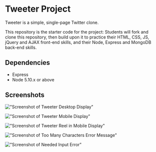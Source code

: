 # Tweeter Project

Tweeter is a simple, single-page Twitter clone.

This repository is the starter code for the project: Students will fork and clone this repository, then build upon it to practice their HTML, CSS, JS, jQuery and AJAX front-end skills, and their Node, Express and MongoDB back-end skills.

## Dependencies

- Express
- Node 5.10.x or above

## Screenshots

!["Screenshot of Tweeter Desktop Display"]("https://github.com/MonicaLuca/tweeter/blob/master/docs/Tweeter-desktop.png")

!["Screenshot of Tweeter Mobile Display"]("https://github.com/MonicaLuca/tweeter/blob/master/docs/Tweeter-mobile.png?raw=true")

!["Screenshot of Tweeter Reel in Mobile Display"]("https://github.com/MonicaLuca/tweeter/blob/master/docs/Tweeter-mobile-reel.png?raw=true")

!["Screenshot of Too Many Characters Error Message"]("https://github.com/MonicaLuca/tweeter/blob/master/docs/Tweeter-desktop-error-too-long.png?raw=true")

!["Screenshot of Needed Input Error"]("https://github.com/MonicaLuca/tweeter/blob/master/docs/Tweeter-error-need-input.png?raw=true")